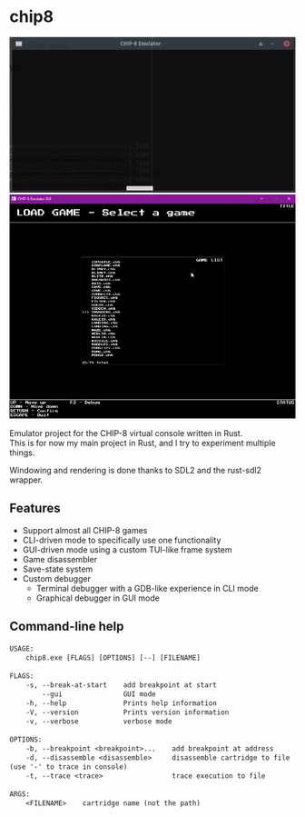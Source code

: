 chip8
=====

![screen](assets/screen.gif)
![debugger](assets/debugger.gif)

Emulator project for the CHIP-8 virtual console written in Rust.  
This is for now my main project in Rust, and I try to experiment multiple things.

Windowing and rendering is done thanks to SDL2 and the rust-sdl2 wrapper.

Features
--------

- Support almost all CHIP-8 games
- CLI-driven mode to specifically use one functionality
- GUI-driven mode using a custom TUI-like frame system
- Game disassembler
- Save-state system
- Custom debugger
  - Terminal debugger with a GDB-like experience in CLI mode
  - Graphical debugger in GUI mode

Command-line help
-----------------

```
USAGE:
    chip8.exe [FLAGS] [OPTIONS] [--] [FILENAME]

FLAGS:
    -s, --break-at-start    add breakpoint at start
        --gui               GUI mode
    -h, --help              Prints help information
    -V, --version           Prints version information
    -v, --verbose           verbose mode

OPTIONS:
    -b, --breakpoint <breakpoint>...    add breakpoint at address
    -d, --disassemble <disassemble>     disassemble cartridge to file (use '-' to trace in console)
    -t, --trace <trace>                 trace execution to file

ARGS:
    <FILENAME>    cartridge name (not the path)
```
